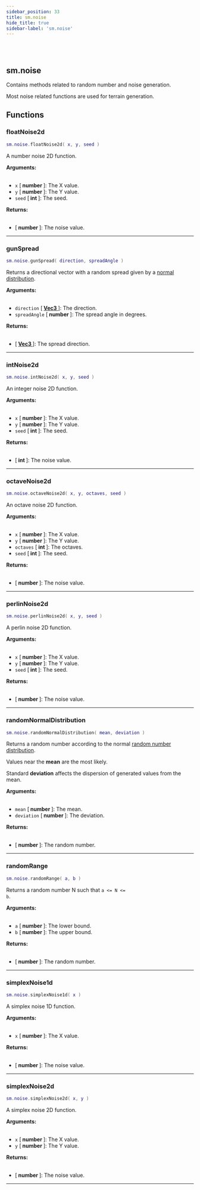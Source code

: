 ```yaml
---
sidebar_position: 33
title: sm.noise
hide_title: true
sidebar-label: 'sm.noise'
---
```


<br></br>

## sm.noise

Contains methods related to random number and noise generation.

Most noise related functions are used for terrain generation.

## Functions

### floatNoise2d

```lua
sm.noise.floatNoise2d( x, y, seed )
```

A number noise 2D function.

<strong>Arguments:</strong> <br></br>

- <code>x</code> [<strong> number </strong>]: The X value.
- <code>y</code> [<strong> number </strong>]: The Y value.
- <code>seed</code> [<strong> int </strong>]: The seed.

<strong>Returns:</strong> <br></br>

- [<strong> number </strong>]: The noise value.

---

### gunSpread

```lua
sm.noise.gunSpread( direction, spreadAngle )
```

Returns a directional vector with a random spread given by a [normal distribution](#randomnormaldistribution).

<strong>Arguments:</strong> <br></br>

- <code>direction</code> [<strong> <a href="/docs/Game-Script-Environment/Userdata/Vec3"> Vec3 </a> </strong>]: The direction.
- <code>spreadAngle</code> [<strong> number </strong>]: The spread angle in degrees.

<strong>Returns:</strong> <br></br>

- [<strong> <a href="/docs/Game-Script-Environment/Userdata/Vec3"> Vec3 </a> </strong>]: The spread direction.

---

### intNoise2d

```lua
sm.noise.intNoise2d( x, y, seed )
```

An integer noise 2D function.

<strong>Arguments:</strong> <br></br>

- <code>x</code> [<strong> number </strong>]: The X value.
- <code>y</code> [<strong> number </strong>]: The Y value.
- <code>seed</code> [<strong> int </strong>]: The seed.

<strong>Returns:</strong> <br></br>

- [<strong> int </strong>]: The noise value.

---

### octaveNoise2d

```lua
sm.noise.octaveNoise2d( x, y, octaves, seed )
```

An octave noise 2D function.

<strong>Arguments:</strong> <br></br>

- <code>x</code> [<strong> number </strong>]: The X value.
- <code>y</code> [<strong> number </strong>]: The Y value.
- <code>octaves</code> [<strong> int </strong>]: The octaves.
- <code>seed</code> [<strong> int </strong>]: The seed.

<strong>Returns:</strong> <br></br>

- [<strong> number </strong>]: The noise value.

---

### perlinNoise2d

```lua
sm.noise.perlinNoise2d( x, y, seed )
```

A perlin noise 2D function.

<strong>Arguments:</strong> <br></br>

- <code>x</code> [<strong> number </strong>]: The X value.
- <code>y</code> [<strong> number </strong>]: The Y value.
- <code>seed</code> [<strong> int </strong>]: The seed.

<strong>Returns:</strong> <br></br>

- [<strong> number </strong>]: The noise value.

---

### randomNormalDistribution

```lua
sm.noise.randomNormalDistribution( mean, deviation )
```

Returns a random number according to the normal [random number distribution](https://en.wikipedia.org/wiki/Normal_distribution).

Values near the <strong>mean</strong> are the most likely.

Standard <strong>deviation</strong> affects the dispersion of generated values from the mean.

<strong>Arguments:</strong> <br></br>

- <code>mean</code> [<strong> number </strong>]: The mean.
- <code>deviation</code> [<strong> number </strong>]: The deviation.

<strong>Returns:</strong> <br></br>

- [<strong> number </strong>]: The random number.

---

### randomRange

```lua
sm.noise.randomRange( a, b )
```

Returns a random number N such that <code>a \<\= N \<\= b</code>.

<strong>Arguments:</strong> <br></br>

- <code>a</code> [<strong> number </strong>]: The lower bound.
- <code>b</code> [<strong> number </strong>]: The upper bound.

<strong>Returns:</strong> <br></br>

- [<strong> number </strong>]: The random number.

---

### simplexNoise1d

```lua
sm.noise.simplexNoise1d( x )
```

A simplex noise 1D function.

<strong>Arguments:</strong> <br></br>

- <code>x</code> [<strong> number </strong>]: The X value.

<strong>Returns:</strong> <br></br>

- [<strong> number </strong>]: The noise value.

---

### simplexNoise2d

```lua
sm.noise.simplexNoise2d( x, y )
```

A simplex noise 2D function.

<strong>Arguments:</strong> <br></br>

- <code>x</code> [<strong> number </strong>]: The X value.
- <code>y</code> [<strong> number </strong>]: The Y value.

<strong>Returns:</strong> <br></br>

- [<strong> number </strong>]: The noise value.

---














